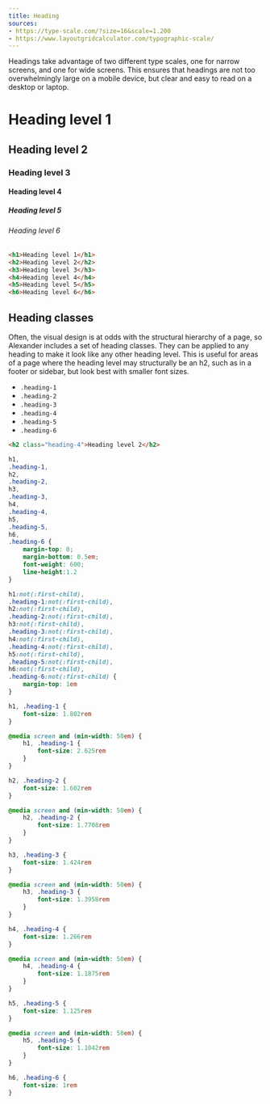 ```yaml
---
title: Heading
sources:
- https://type-scale.com/?size=16&scale=1.200
- https://www.layoutgridcalculator.com/typographic-scale/
---
```


Headings take advantage of two different type scales, one for narrow screens, and one for wide screens. This ensures that headings are not too overwhelmingly large on a mobile device, but clear and easy to read on a desktop or laptop.

<div class="stage">
    <h1>Heading level 1</h1>
    <h2>Heading level 2</h2>
    <h3>Heading level 3</h3>
    <h4>Heading level 4</h4>
    <h5>Heading level 5</h5>
    <h6>Heading level 6</h6>
</div>

```html
<h1>Heading level 1</h1>
<h2>Heading level 2</h2>
<h3>Heading level 3</h3>
<h4>Heading level 4</h4>
<h5>Heading level 5</h5>
<h6>Heading level 6</h6>
```

## Heading classes

Often, the visual design is at odds with the structural hierarchy of a page, so Alexander includes a set of heading classes. They can be applied to any heading to make it look like any other heading level. This is useful for areas of a page where the heading level may structurally be an h2, such as in a footer or sidebar, but look best with smaller font sizes.

- `.heading-1`
- `.heading-2`
- `.heading-3`
- `.heading-4`
- `.heading-5`
- `.heading-6`

```html
<h2 class="heading-4">Heading level 2</h2>
```

```css
h1,
.heading-1,
h2,
.heading-2,
h3,
.heading-3,
h4,
.heading-4,
h5,
.heading-5,
h6,
.heading-6 {
    margin-top: 0;
    margin-bottom: 0.5em;
    font-weight: 600;
    line-height:1.2
}

h1:not(:first-child),
.heading-1:not(:first-child),
h2:not(:first-child),
.heading-2:not(:first-child),
h3:not(:first-child),
.heading-3:not(:first-child),
h4:not(:first-child),
.heading-4:not(:first-child),
h5:not(:first-child),
.heading-5:not(:first-child),
h6:not(:first-child),
.heading-6:not(:first-child) {
    margin-top: 1em
}

h1, .heading-1 {
    font-size: 1.802rem
}

@media screen and (min-width: 50em) {
    h1, .heading-1 {
        font-size: 2.625rem
    }
}

h2, .heading-2 {
    font-size: 1.602rem
}

@media screen and (min-width: 50em) {
    h2, .heading-2 {
        font-size: 1.7708rem
    }
}

h3, .heading-3 {
    font-size: 1.424rem
}

@media screen and (min-width: 50em) {
    h3, .heading-3 {
        font-size: 1.3958rem
    }
}

h4, .heading-4 {
    font-size: 1.266rem
}

@media screen and (min-width: 50em) {
    h4, .heading-4 {
        font-size: 1.1875rem
    }
}

h5, .heading-5 {
    font-size: 1.125rem
}

@media screen and (min-width: 50em) {
    h5, .heading-5 {
        font-size: 1.1042rem
    }
}

h6, .heading-6 {
    font-size: 1rem
}
```